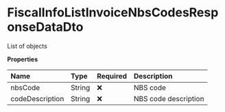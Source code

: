 # FiscalInfoListInvoiceNbsCodesResponseDataDto

List of objects

**Properties**

| Name            | Type   | Required | Description          |
| :-------------- | :----- | :------- | :------------------- |
| nbsCode         | String | ❌       | NBS code             |
| codeDescription | String | ❌       | NBS code description |

<!-- This file was generated by liblab | https://liblab.com/ -->
